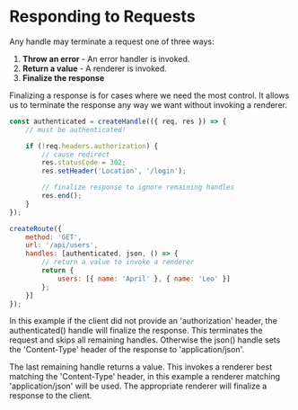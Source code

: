 # Responding to Requests

Any handle may terminate a request one of three ways:

1. **Throw an error** - An error handler is invoked.
2. **Return a value** - A renderer is invoked.
3. **Finalize the response**

Finalizing a response is for cases where we need the most control. It allows us to terminate the response any way we want without invoking a renderer.

```javascript
const authenticated = createHandle(({ req, res }) => {
    // must be authenticated!

    if (!req.headers.authorization) {
        // cause redirect
        res.statusCode = 302;
        res.setHeader('Location', '/login');

        // finalize response to ignore remaining handles
        res.end();
    }
});

createRoute({
    method: 'GET',
    url: '/api/users',
    handles: [authenticated, json, () => {
        // return a value to invoke a renderer
        return {
            users: [{ name: 'April' }, { name: 'Leo' }]
        };
    }]
});
```

In this example if the client did not provide an 'authorization' header, the authenticated() handle will finalize the response. This terminates the request and skips all remaining handles. Otherwise the json() handle sets the 'Content-Type' header of the response to 'application/json'.

The last remaining handle returns a value. This invokes a renderer best matching the 'Content-Type' header, in this example a renderer matching 'application/json' will be used. The appropriate renderer will finalize a response to the client.
